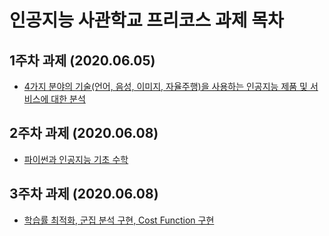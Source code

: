 # 인공지능 사관학교 프리코스 과제 목차

## 1주차 과제 (2020.06.05)
 + [4가지 분야의 기술(언어, 음성, 이미지, 자율주행)을 사용하는 인공지능 제품 및 서비스에 대한 분석](https://github.com/dk-lim/pythopia/blob/master/1%EC%A3%BC%EC%B0%A8%20%EA%B3%BC%EC%A0%9C.ipynb)

## 2주차 과제 (2020.06.08)
 + [파이썬과 인공지능 기초 수학](https://github.com/dk-lim/pythopia/blob/master/2%EC%A3%BC%EC%B0%A8%20%EA%B3%BC%EC%A0%9C.ipynb)

## 3주차 과제 (2020.06.08)
 + [학습률 최적화, 군집 분석 구현, Cost Function 구현](https://github.com/dk-lim/pythopia/blob/master/3%EC%A3%BC%EC%B0%A8%20%EA%B3%BC%EC%A0%9C.ipynb)
